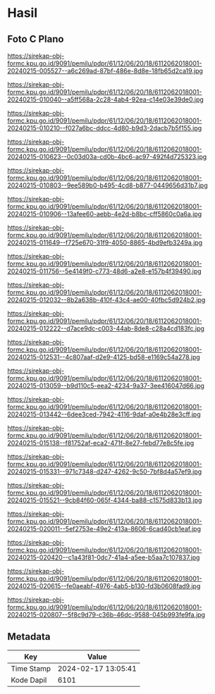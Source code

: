 # Hasil

## Foto C Plano

https://sirekap-obj-formc.kpu.go.id/9091/pemilu/pdpr/61/12/06/20/18/6112062018001-20240215-005527--a6c269ad-87bf-486e-8d8e-18fb65d2ca19.jpg

https://sirekap-obj-formc.kpu.go.id/9091/pemilu/pdpr/61/12/06/20/18/6112062018001-20240215-010040--a5ff568a-2c28-4ab4-92ea-c14e03e39de0.jpg

https://sirekap-obj-formc.kpu.go.id/9091/pemilu/pdpr/61/12/06/20/18/6112062018001-20240215-010210--f027a6bc-ddcc-4d80-b9d3-2dacb7b5f155.jpg

https://sirekap-obj-formc.kpu.go.id/9091/pemilu/pdpr/61/12/06/20/18/6112062018001-20240215-010623--0c03d03a-cd0b-4bc6-ac97-492f4d725323.jpg

https://sirekap-obj-formc.kpu.go.id/9091/pemilu/pdpr/61/12/06/20/18/6112062018001-20240215-010803--9ee589b0-b495-4cd8-b877-0449656d31b7.jpg

https://sirekap-obj-formc.kpu.go.id/9091/pemilu/pdpr/61/12/06/20/18/6112062018001-20240215-010906--13afee60-aebb-4e2d-b8bc-cff5860c0a6a.jpg

https://sirekap-obj-formc.kpu.go.id/9091/pemilu/pdpr/61/12/06/20/18/6112062018001-20240215-011649--f725e670-31f9-4050-8865-4bd9efb3249a.jpg

https://sirekap-obj-formc.kpu.go.id/9091/pemilu/pdpr/61/12/06/20/18/6112062018001-20240215-011756--5e4149f0-c773-48d6-a2e8-e157b4f39490.jpg

https://sirekap-obj-formc.kpu.go.id/9091/pemilu/pdpr/61/12/06/20/18/6112062018001-20240215-012032--8b2a638b-410f-43c4-ae00-40fbc5d924b2.jpg

https://sirekap-obj-formc.kpu.go.id/9091/pemilu/pdpr/61/12/06/20/18/6112062018001-20240215-012222--d7ace9dc-c003-44ab-8de8-c28a4cd183fc.jpg

https://sirekap-obj-formc.kpu.go.id/9091/pemilu/pdpr/61/12/06/20/18/6112062018001-20240215-012531--4c807aaf-d2e9-4125-bd58-e1169c54a278.jpg

https://sirekap-obj-formc.kpu.go.id/9091/pemilu/pdpr/61/12/06/20/18/6112062018001-20240215-013059--b9d110c5-eea2-4234-9a37-3ee416047d66.jpg

https://sirekap-obj-formc.kpu.go.id/9091/pemilu/pdpr/61/12/06/20/18/6112062018001-20240215-013442--6dee3ced-7942-4116-9daf-a0e4b28e3cff.jpg

https://sirekap-obj-formc.kpu.go.id/9091/pemilu/pdpr/61/12/06/20/18/6112062018001-20240215-015138--f81752af-eca2-471f-8e27-febd77e8c5fe.jpg

https://sirekap-obj-formc.kpu.go.id/9091/pemilu/pdpr/61/12/06/20/18/6112062018001-20240215-015331--971c7348-d247-4262-9c50-7bf8d4a57ef9.jpg

https://sirekap-obj-formc.kpu.go.id/9091/pemilu/pdpr/61/12/06/20/18/6112062018001-20240215-015521--9cb84f60-065f-4344-ba88-c1575d833b13.jpg

https://sirekap-obj-formc.kpu.go.id/9091/pemilu/pdpr/61/12/06/20/18/6112062018001-20240215-020011--5ef2753e-49e2-413a-8606-6cad40cb1eaf.jpg

https://sirekap-obj-formc.kpu.go.id/9091/pemilu/pdpr/61/12/06/20/18/6112062018001-20240215-020420--c1a43f81-0dc7-41a4-a5ee-b5aa7c107837.jpg

https://sirekap-obj-formc.kpu.go.id/9091/pemilu/pdpr/61/12/06/20/18/6112062018001-20240215-020615--fe0aeabf-4976-4ab5-b130-fd3b0608fad9.jpg

https://sirekap-obj-formc.kpu.go.id/9091/pemilu/pdpr/61/12/06/20/18/6112062018001-20240215-020807--5f8c9d79-c36b-46dc-9588-045b993fe9fa.jpg


## Metadata

| Key        | Value               |
| ---------- | ------------------- |
| Time Stamp | 2024-02-17 13:05:41 |
| Kode Dapil | 6101                |



